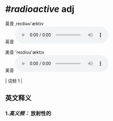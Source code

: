 # ***\#radioactive*** adj
英音 ˌreɪdiəʊ'æktɪv  
英音
<audio src="./media/radioactive-B.aac" controls="controls"></audio>

美音 'reɪdioʊ'æktɪv  
美音
<audio src="./media/radioactive.aac" controls="controls"></audio>



| 词频 1 |  

英文释义
---
### 1.*高义频：* **放射性的**  



